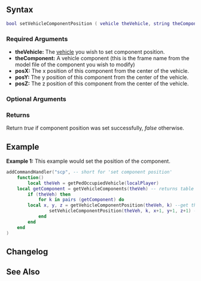 Syntax
------

``` lua
bool setVehicleComponentPosition ( vehicle theVehicle, string theComponent, float posX, float posY, float posZ [, string base = "root"] )
```

### Required Arguments

-   **theVehicle:** The [vehicle](/docs/vehicle.md "wikilink") you wish to set component position.
-   **theComponent:** A vehicle component (this is the frame name from the model file of the component you wish to modify)
-   **posX:** The x position of this component from the center of the vehicle.
-   **posY:** The y position of this component from the center of the vehicle.
-   **posZ:** The z position of this component from the center of the vehicle.

### Optional Arguments

### Returns

Return *true* if component position was set successfully, *false* otherwise.

Example
-------

**Example 1:** This example would set the position of the component.

``` lua
addCommandHandler("scp", -- short for 'set component position'
    function()
        local theVeh = getPedOccupiedVehicle(localPlayer)
    local getComponent = getVehicleComponents(theVeh) -- returns table with all the components of the vehicle
        if (theVeh) then
            for k in pairs (getComponent) do
        local x, y, z = getVehicleComponentPosition(theVeh, k) --get the position of the component
                setVehicleComponentPosition(theVeh, k, x+1, y+1, z+1) -- increases by 1 unit
            end
        end
    end
)
```

Changelog
---------

See Also
--------
